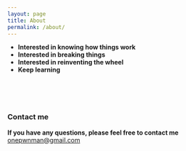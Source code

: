 ```yaml
---
layout: page
title: About
permalink: /about/
---
```





- **Interested in knowing how things work**
- **Interested in breaking things** 
- **Interested in reinventing the wheel** 
- **Keep learning**

      

<br> <br> <br> 
### Contact me
__If you have any questions, please feel free to contact me__  
[onepwnman@gmail.com](mailto:onepwnman@gmail.com)
